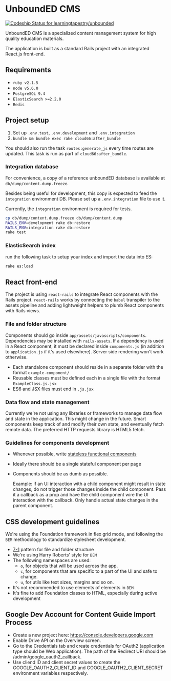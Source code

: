 # UnboundED CMS

[ ![Codeship Status for learningtapestry/unbounded](https://codeship.com/projects/bae631f0-5a22-0133-cd42-72256058fde0/status?branch=master)](https://codeship.com/projects/110252)

UnboundED CMS is a specialized content management system for high quality
education materials.

The application is built as a standard Rails project with an integrated React.js
front-end.

## Requirements

* `ruby v2.1.5`
* `node v5.6.0`
* `PostgreSQL 9.4`
* `ElasticSearch >=2.2.0`
* `Redis`

## Project setup

1. Set up `.env.test`, `.env.development` and `.env.integration`
2. `bundle && bundle exec rake cloud66:after_bundle`

You should also run the task `routes:generate_js` every time routes are updated.
This task is run as part of `cloud66:after_bundle`.

### Integration database

For convenience, a copy of a reference unboundED database is available
at `db/dump/content.dump.freeze`.

Besides being useful for development, this copy is expected to
feed the `integration` environment DB. Please set up a `.env.integration`
file to use it.

Currently, the `integration` environment is required for tests.

```bash
cp db/dump/content.dump.freeze db/dump/content.dump
RAILS_ENV=development rake db:restore
RAILS_ENV=integration rake db:restore
rake test
```

### ElasticSearch index

run the following task to setup your index and import the data into ES:

```bash
rake es:load
```

## React front-end

The project is using `react-rails` to integrate React components with the Rails
project. `react-rails` works by connecting the `babel` transpiler to the assets
pipeline and adding lightweight helpers to plumb React components with Rails
views.

### File and folder structure

Components should go inside `app/assets/javascripts/components`. Dependencies
may be installed with `rails-assets`. If a dependency is used in a React
component, it must be declared inside `components.js` (in addition to
`application.js` if it's used elsewhere). Server side rendering won't work
otherwise.

- Each standalone component should reside in a separate folder with the format
`example-component/`
- Reusable classes must be defined each in a single file with the format
  `ExampleClass.js.jsx`
- ES6 and JSX files must end in `.js.jsx`

### Data flow and state management

Currently we're not using any libraries or frameworks to manage data flow and
state in the application. This might change in the future. Smart components
keep track of and modify their own state, and eventually fetch remote data. The
preferred HTTP requests library is HTML5 fetch.

### Guidelines for components development

- Whenever possible, write [stateless functional components](https://facebook.github.io/react/blog/2015/10/07/react-v0.14.html#stateless-functional-components)
- Ideally there should be a single stateful component per page
- Components should be as dumb as possible.

  Example: if an UI interaction with a child component might result in state
  changes, do not trigger those changes inside the child component. Pass it a
  callback as a prop and have the child component wire the UI interaction with
  the callback. Only handle actual state changes in the parent component.

## CSS development guidelines

We're using the Foundation framework in flex grid mode, and following the `BEM`
methodology to standardize stylesheet development.

- [7-1](http://sass-guidelin.es/#the-7-1-pattern) pattern for file and folder structure
- We're using Harry Roberts' style for `BEM`
- The following namespaces are used:
  - `o`, for objects that will be used across the app.
  - `c`, for components that are specific to a part of the UI and safe to change.
  - `u`, for utils like text sizes, margins and so on.
- It's not recommended to use elements of elements in `BEM`
- It's fine to add Foundation classes to HTML, especially during active development


## Google Dev Account for Content Guide Import Process

- Create a new project here: https://console.developers.google.com
- Enable Drive API on the Overview screen.
- Go to the Credentials tab and create credentials for OAuth2 (application type should be Web application). The path of the Redirect URI should be /admin/google_oauth2_callback.
- Use cliend ID and client secret values to create the GOOGLE_OAUTH2_CLIENT_ID and GOOGLE_OAUTH2_CLIENT_SECRET environment variables respectively.
